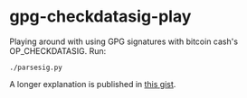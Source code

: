 # gpg-checkdatasig-play
Playing around with using GPG signatures with bitcoin cash's OP_CHECKDATASIG. Run:

    ./parsesig.py

A longer explanation is published in [this gist](https://gist.github.com/markblundeberg/af59d7cd234cbdb14dcf9e00f0ea2c17).
